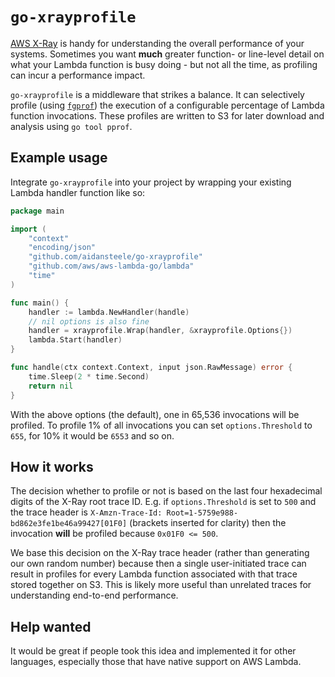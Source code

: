 # `go-xrayprofile`

[AWS X-Ray][xray] is handy for understanding the overall performance of your
systems. Sometimes you want **much** greater function- or line-level detail
on what your Lambda function is busy doing - but not all the time, as profiling
can incur a performance impact. 

`go-xrayprofile` is a middleware that strikes a balance. It can selectively
profile (using [`fgprof`][fgprof]) the execution of a configurable percentage
of Lambda function invocations. These profiles are written to S3 for later
download and analysis using `go tool pprof`.

## Example usage

Integrate `go-xrayprofile` into your project by wrapping your existing Lambda
handler function like so:

```go
package main

import (
	"context"
	"encoding/json"
	"github.com/aidansteele/go-xrayprofile"
	"github.com/aws/aws-lambda-go/lambda"
	"time"
)

func main() {
	handler := lambda.NewHandler(handle)
	// nil options is also fine
	handler = xrayprofile.Wrap(handler, &xrayprofile.Options{})
	lambda.Start(handler)
}

func handle(ctx context.Context, input json.RawMessage) error {
	time.Sleep(2 * time.Second)
	return nil
}
```

With the above options (the default), one in 65,536 invocations will be profiled.
To profile 1% of all invocations you can set `options.Threshold` to `655`, for
10% it would be `6553` and so on.

## How it works

The decision whether to profile or not is based on the last four hexadecimal
digits of the X-Ray root trace ID. E.g. if `options.Threshold` is set to `500`
and the trace header is `X-Amzn-Trace-Id: Root=1-5759e988-bd862e3fe1be46a99427[01F0]`
(brackets inserted for clarity) then the invocation **will** be profiled because
`0x01F0 <= 500`. 

We base this decision on the X-Ray trace header (rather than generating our own
random number) because then a single user-initiated trace can result in profiles
for every Lambda function associated with that trace stored together on S3. This
is likely more useful than unrelated traces for understanding end-to-end performance.

## Help wanted

It would be great if people took this idea and implemented it for other languages,
especially those that have native support on AWS Lambda. 

[xray]: https://aws.amazon.com/xray/
[fgprof]: https://github.com/felixge/fgprof